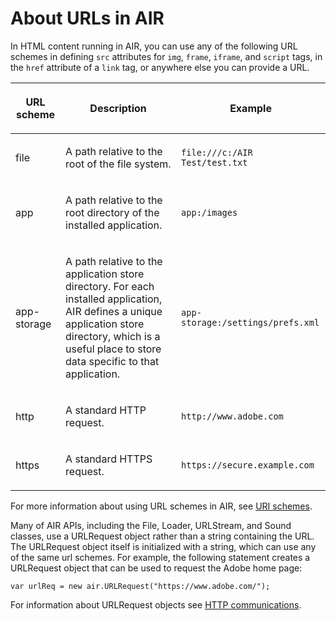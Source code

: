 # About URLs in AIR

In HTML content running in AIR, you can use any of the following URL schemes in
defining `src` attributes for `img`, `frame`, `iframe`, and `script` tags, in
the `href` attribute of a `link` tag, or anywhere else you can provide a URL.

<table>
<thead>
    <tr>
        <th><p>URL scheme</p></th>
        <th><p>Description</p></th>
        <th><p>Example</p></th>
    </tr>
</thead>
<tbody>
    <tr>
        <td><p>file</p></td>
        <td><p>A path relative to the root of the file system.</p></td>
        <td><div>
        <pre><code>file:///c:/AIR Test/test.txt</code></pre>
        </div></td>
    </tr>
    <tr>
        <td><p>app</p></td>
        <td><p>A path relative to the root directory of the installed
        application.</p></td>
        <td><div>
        <pre><code>app:/images</code></pre>
        </div></td>
    </tr>
    <tr>
        <td><p>app-storage</p></td>
        <td><p>A path relative to the application store directory. For each
        installed application, AIR defines a unique application store directory,
        which is a useful place to store data specific to that
        application.</p></td>
        <td><div>
        <pre><code>app-storage:/settings/prefs.xml</code></pre>
        </div></td>
    </tr>
    <tr>
        <td><p>http</p></td>
        <td><p>A standard HTTP request.</p></td>
        <td><div>
        <pre><code>http://www.adobe.com</code></pre>
        </div></td>
    </tr>
    <tr>
        <td><p>https</p></td>
        <td><p>A standard HTTPS request.</p></td>
        <td><div>
        <pre><code>https://secure.example.com</code></pre>
        </div></td>
    </tr>
</tbody>
</table>

For more information about using URL schemes in AIR, see
[URI schemes](../../networking-and-communication/http-communications/loading-external-data.md#uri-schemes).

Many of AIR APIs, including the File, Loader, URLStream, and Sound classes, use
a URLRequest object rather than a string containing the URL. The URLRequest
object itself is initialized with a string, which can use any of the same url
schemes. For example, the following statement creates a URLRequest object that
can be used to request the Adobe home page:

    var urlReq = new air.URLRequest("https://www.adobe.com/");

For information about URLRequest objects see
[HTTP communications](../../networking-and-communication/http-communications/index.md).
